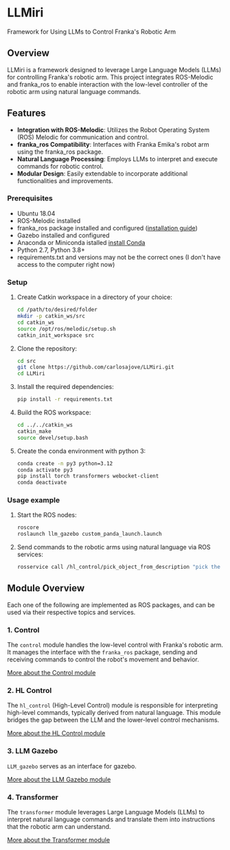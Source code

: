 # LLMiri

Framework for Using LLMs to Control Franka's Robotic Arm

## Overview
LLMiri is a framework designed to leverage Large Language Models (LLMs) for controlling Franka's robotic arm. This project integrates ROS-Melodic and franka_ros to enable interaction with the low-level controller of the robotic arm using natural language commands.

## Features
- **Integration with ROS-Melodic**: Utilizes the Robot Operating System (ROS) Melodic for communication and control.
- **franka_ros Compatibility**: Interfaces with Franka Emika's robot arm using the franka_ros package.
- **Natural Language Processing**: Employs LLMs to interpret and execute commands for robotic control.
- **Modular Design**: Easily extendable to incorporate additional functionalities and improvements.

### Prerequisites

- Ubuntu 18.04
- ROS-Melodic installed
- franka_ros package installed and configured ([installation guide](https://frankaemika.github.io/docs/installation_linux.html))
- Gazebo installed and configured
- Anaconda or Miniconda istalled [install Conda](https://docs.conda.io/projects/conda/en/latest/user-guide/install/index.html)
- Python 2.7, Python 3.8+
- requirements.txt and versions may not be the correct ones (I don't have access to the computer right now)

### Setup

1. Create Catkin workspace in a directory of your choice:
   ```sh
   cd /path/to/desired/folder
   mkdir -p catkin_ws/src
   cd catkin_ws
   source /opt/ros/melodic/setup.sh
   catkin_init_workspace src
   ```
   
2. Clone the repository:
    ```sh
    cd src
    git clone https://github.com/carlosajove/LLMiri.git
    cd LLMiri
    ```

3. Install the required dependencies:
    ```sh
    pip install -r requirements.txt
    ```

4. Build the ROS workspace:
    ```sh
    cd ../../catkin_ws
    catkin_make
    source devel/setup.bash
    ```


5. Create the conda environment with python 3:
    ```sh
    conda create -n py3 python=3.12
    conda activate py3
    pip install torch transformers webocket-client
    conda deactivate 
    ```


### Usage example

1. Start the ROS nodes:
   ```sh
   roscore
   roslaunch llm_gazebo custom_panda_launch.launch
   ```

2. Send commands to the robotic arms using natural language via ROS services:
   ```sh
   rosservice call /hl_control/pick_object_from_description "pick the smallest object"


## Module Overview

Each one of the following are implemented as ROS packages, and can be used via their respective topics and services. 

### 1. Control

The `control` module handles the low-level control with Franka's robotic arm. It manages the interface with the `franka_ros` package, sending and receiving commands to control the robot's movement and behavior.

[More about the Control module](control/README.md)

### 2. HL Control

The `hl_control` (High-Level Control) module is responsible for interpreting high-level commands, typically derived from natural language. This module bridges the gap between the LLM and the lower-level control mechanisms.

[More about the HL Control module](hl_control/README.md)

### 3. LLM Gazebo

`LLM_gazebo` serves as an interface for gazebo.

[More about the LLM Gazebo module](LLM_gazebo/README.md)

### 4. Transformer

The `transformer` module leverages Large Language Models (LLMs) to interpret natural language commands and translate them into instructions that the robotic arm can understand. 

[More about the Transformer module](transformer/README.md)